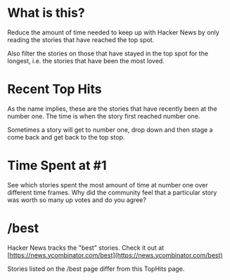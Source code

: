 # What is this?

Reduce the amount of time needed to keep up with Hacker News by only reading the stories that have reached the top spot.

Also filter the stories on those that have stayed in the top spot for the longest, i.e. the stories that have been the most loved.

# Recent Top Hits

As the name implies, these are the stories that have recently been at the number one. The time is when the story first reached number one.

Sometimes a story will get to number one, drop down and then stage a come back and get back to the top stop.

# Time Spent at #1

See which stories spent the most amount of time at number one over different time frames. Why did the community feel that a particular story was worth so many up votes and do you agree?

# /best

Hacker News tracks the "best" stories. Check it out at [https://news.ycombinator.com/best](https://news.ycombinator.com/best)

Stories listed on the /best page differ from this TopHits page.